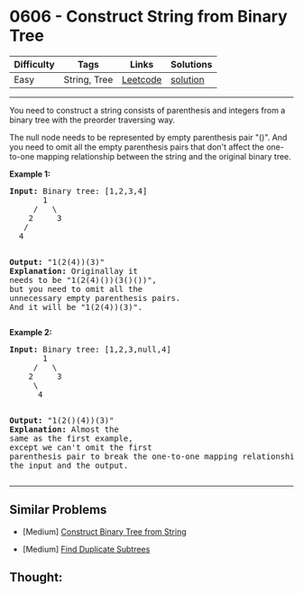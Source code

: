 # 0606 - Construct String from Binary Tree

Difficulty  | Tags | Links | Solutions
----------- | ---- | ----- | -----
Easy | String, Tree | [Leetcode](https://leetcode.com/problems/construct-string-from-binary-tree) | [solution](https://leetcode.com/problems/construct-string-from-binary-tree/solution/)


-----------

<p>You need to construct a string consists of parenthesis and integers from a binary tree with the preorder traversing way.</p>

<p>The null node needs to be represented by empty parenthesis pair "()". And you need to omit all the empty parenthesis pairs that don't affect the one-to-one mapping relationship between the string and the original binary tree.</p>

<p><b>Example 1:</b><br />
<pre>
<b>Input:</b> Binary tree: [1,2,3,4]
       1
     /   \
    2     3
   /    
  4     

<b>Output:</b> "1(2(4))(3)"
<br/><b>Explanation:</b> Originallay it needs to be "1(2(4)())(3()())", <br/>but you need to omit all the unnecessary empty parenthesis pairs. <br/>And it will be "1(2(4))(3)".
</pre>
</p>

<p><b>Example 2:</b><br />
<pre>
<b>Input:</b> Binary tree: [1,2,3,null,4]
       1
     /   \
    2     3
     \  
      4 

<b>Output:</b> "1(2()(4))(3)"
<br/><b>Explanation:</b> Almost the same as the first example, <br/>except we can't omit the first parenthesis pair to break the one-to-one mapping relationship between the input and the output.
</pre>
</p>

-----------


## Similar Problems

- [Medium] [Construct Binary Tree from String](construct-binary-tree-from-string)

- [Medium] [Find Duplicate Subtrees](find-duplicate-subtrees)




## Thought:
